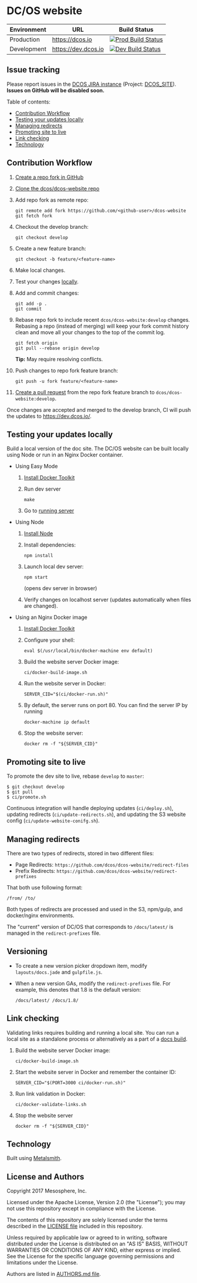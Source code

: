 # DC/OS website

| Environment | URL | Build Status |
|-------------|-----|--------------|
| Production | <https://dcos.io> | [![Prod Build Status](https://jenkins.mesosphere.com/service/jenkins/buildStatus/icon?job=public-dcos-website-deploy-prod)](https://jenkins.mesosphere.com/service/jenkins/job/public-dcos-website-deploy-prod/) |
| Development | <https://dev.dcos.io> | [![Dev Build Status](https://jenkins.mesosphere.com/service/jenkins/buildStatus/icon?job=public-dcos-website-deploy-dev)](https://jenkins.mesosphere.com/service/jenkins/job/public-dcos-website-deploy-dev/) |

## Issue tracking
Please report issues in the [DCOS JIRA instance](https://jira.dcos.io/) (Project: [DCOS_SITE](https://jira.mesosphere.com/projects/DCOS_SITE/issues/)).
**Issues on GitHub will be disabled soon.**

Table of contents:

- [Contribution Workflow](#contribution-workflow)
- [Testing your updates locally](#testing-your-updates-locally)
- [Managing redirects](#managing-redirects)
- [Promoting site to live](#promoting-site-to-live)
- [Link checking](#link-checking)
- [Technology](#technology)

## Contribution Workflow

1. [Create a repo fork in GitHub](https://guides.github.com/activities/forking/)
1. [Clone the dcos/dcos-website repo](https://help.github.com/articles/cloning-a-repository/)
1. Add repo fork as remote repo:

    ```
    git remote add fork https://github.com/<github-user>/dcos-website
    git fetch fork
    ```
1. Checkout the develop branch:

    ```
    git checkout develop
    ```

1. Create a new feature branch:

    ```
    git checkout -b feature/<feature-name>
    ```

1. Make local changes.

1. Test your changes [locally](#).

1. Add and commit changes:

    ```
    git add -p .
    git commit
    ```

1. Rebase repo fork to include recent `dcos/dcos-website:develop` changes. Rebasing a repo (instead of merging) will keep your fork commit history clean and move all your changes to the top of the commit log.

    ```
    git fetch origin
    git pull --rebase origin develop
    ```
    **Tip:** May require resolving conflicts.

1. Push changes to repo fork feature branch:

    ```
    git push -u fork feature/<feature-name>
    ```

1. [Create a pull request](https://help.github.com/articles/creating-a-pull-request/) from the repo fork feature branch to `dcos/dcos-website:develop`.

Once changes are accepted and merged to the develop branch, CI will push the updates to <https://dev.dcos.io/>.

## Testing your updates locally

Build a local version of the doc site. The DC/OS website can be built locally using Node or run in an Nginx Docker container.

- Using Easy Mode
    1. [Install Docker Toolkit](https://www.docker.com/products/docker-toolbox)

    1. Run dev server

        ```
        make
        ```

    1. Go to [running server](http://localhost:3000)

- Using Node
    1. [Install Node](https://docs.npmjs.com/getting-started/installing-node)
    1. Install dependencies:

        ```
        npm install
        ```
    1. Launch local dev server:

        ```
        npm start
        ```
        (opens dev server in browser)

    1. Verify changes on localhost server (updates automatically when files are changed).

- Using an Nginx Docker image

    1. [Install Docker Toolkit](https://www.docker.com/products/docker-toolbox)

    1. Configure your shell:
        ```
        eval $(/usr/local/bin/docker-machine env default)
        ```
    1. Build the website server Docker image:

        ```
        ci/docker-build-image.sh
        ```
    1. Run the website server in Docker:

        ```
        SERVER_CID="$(ci/docker-run.sh)"
        ```
    1. By default, the server runs on port 80. You can find the server IP by running
        ```
        docker-machine ip default
        ```

    1. Stop the website server:

        ```
        docker rm -f "${SERVER_CID}"
        ```

## Promoting site to live

To promote the dev site to live, rebase `develop` to `master`:

```
$ git checkout develop
$ git pull
$ ci/promote.sh
```

Continuous integration will handle deploying updates (`ci/deploy.sh`), updating redirects (`ci/update-redirects.sh`), and updating the S3 website config (`ci/update-website-conifg.sh`).

## Managing redirects

There are two types of redirects, stored in two different files:

- Page Redirects: `https://github.com/dcos/dcos-website/redirect-files`
- Prefix Redirects: `https://github.com/dcos/dcos-website/redirect-prefixes`

That both use following format:

```
/from/ /to/
```

Both types of redirects are processed and used in the S3, npm/gulp, and docker/nginx environments.

The "current" version of DC/OS that corresponds to `/docs/latest/` is managed in the `redirect-prefixes` file.

## Versioning

- To create a new version picker dropdown item, modify `layouts/docs.jade` and `gulpfile.js`.

-  When a new version GAs, modify the `redirect-prefixes` file. For example, this denotes that 1.8 is the default version:

   ```
   /docs/latest/ /docs/1.8/
   ```


## Link checking

Validating links requires building and running a local site. You can run a local site as a standalone process or alternatively as a part of a [docs build](#updating-the-documentation).

1. Build the website server Docker image:

    ```
    ci/docker-build-image.sh
    ```
1. Start the website server in Docker and remember the container ID:

    ```
    SERVER_CID="$(PORT=3000 ci/docker-run.sh)"
    ```
1. Run link validation in Docker:

    ```
    ci/docker-validate-links.sh
    ```
1. Stop the website server

    ```
    docker rm -f "${SERVER_CID}"
    ```


## Technology

Built using [Metalsmith](http://metalsmith.io).

## License and Authors

Copyright 2017 Mesosphere, Inc.

Licensed under the Apache License, Version 2.0 (the "License");
you may not use this repository except in compliance with the License.

The contents of this repository are solely licensed under the terms described in the [LICENSE file](./LICENSE) included in this repository.

Unless required by applicable law or agreed to in writing, software
distributed under the License is distributed on an "AS IS" BASIS,
WITHOUT WARRANTIES OR CONDITIONS OF ANY KIND, either express or implied.
See the License for the specific language governing permissions and
limitations under the License.

Authors are listed in [AUTHORS.md file](./AUTHORS.md).
